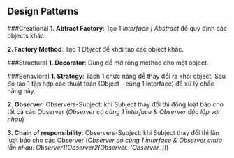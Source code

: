 ## Design Patterns

###Creational
**1. Abtract Factory**: Tạo 1 *Interface | Abstract* để quy định các objects khác.

**2. Factory Method**: Tạo 1 *Object* để khởi tạo các object khác.

###Structural
**1. Decorator**: Dùng để mở rộng method cho một object.

###Behavioral
**1. Strategy**: Tách 1 chức năng dễ thay đổi ra khỏi object. Sau đó tạo 1 tập hợp các thuật toán (Object - cùng 1 interface) để xử lý chắc năng này.

**2. Observer**: Observers-Subject: khi Subject thay đổi thì đồng loạt báo cho tất cả các Observer (*Observer có cùng 1 interface & Observer độc lập với nhau*)

**3. Chain of responsibility**: Observers-Subject: khi Subject thay đổi thì lần lượt báo cho các Observer (*Observer có cùng 1 interface & Observer chứa lẫn nhau: Observer1(Observer2(Observer..(Observer..))*)

